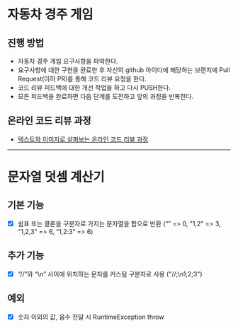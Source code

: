 # 자동차 경주 게임
## 진행 방법
* 자동차 경주 게임 요구사항을 파악한다.
* 요구사항에 대한 구현을 완료한 후 자신의 github 아이디에 해당하는 브랜치에 Pull Request(이하 PR)를 통해 코드 리뷰 요청을 한다.
* 코드 리뷰 피드백에 대한 개선 작업을 하고 다시 PUSH한다.
* 모든 피드백을 완료하면 다음 단계를 도전하고 앞의 과정을 반복한다.

## 온라인 코드 리뷰 과정
* [텍스트와 이미지로 살펴보는 온라인 코드 리뷰 과정](https://github.com/next-step/nextstep-docs/tree/master/codereview)

----
# 문자열 덧셈 계산기
## 기본 기능
- [x] 쉼표 또는 클론을 구분자로 가지는 문자열을 합으로 반환 (“” => 0, "1,2" => 3, "1,2,3" => 6, “1,2:3” => 6)
## 추가 기능
- [x] “//”와 “\n” 사이에 위치하는 문자를 커스텀 구분자로 사용 ("//;\n1;2;3")

## 예외
- [x] 숫자 이외의 값, 음수 전달 시 RuntimeException throw

